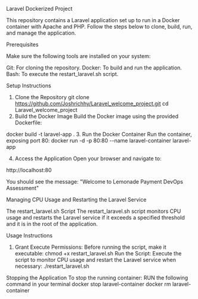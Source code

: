 Laravel Dockerized Project

This repository contains a Laravel application set up to run in a Docker container with Apache and PHP. Follow the steps below to clone, build, run, and manage the application.

Prerequisites

Make sure the following tools are installed on your system:

Git: For cloning the repository.
Docker: To build and run the application.
Bash: To execute the restart_laravel.sh script.


Setup Instructions

1. Clone the Repository
git clone  https://github.com/Joshrichhy/Laravel_welcome_project.git
cd Laravel_welcome_project
2. Build the Docker Image
Build the Docker image using the provided Dockerfile:

docker build -t laravel-app .
3. Run the Docker Container
Run the container, exposing port 80:
docker run -d -p 80:80 --name laravel-container laravel-app

4. Access the Application
Open your browser and navigate to:

http://localhost:80

You should see the message:
"Welcome to Lemonade Payment DevOps Assessment"

Managing CPU Usage and Restarting the Laravel Service

The restart_laravel.sh Script
The restart_laravel.sh script monitors CPU usage and restarts the Laravel service if it exceeds a specified threshold and it is in the root of the application.

Usage Instructions
1. Grant Execute Permissions:
    Before running the script, make it executable:
    chmod +x restart_laravel.sh
    Run the Script:
    Execute the script to monitor CPU usage and restart the Laravel service when necessary:
    ./restart_laravel.sh


Stopping the Application
    To stop the running container:
    RUN the following command in your terminal
    docker stop laravel-container
    docker rm laravel-container
